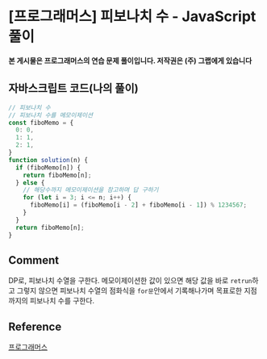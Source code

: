 # [프로그래머스] 피보나치 수 - JavaScript 풀이

**본 게시물은 프로그래머스의 연습 문제 풀이입니다. 저작권은 (주) 그랩에게 있습니다**

## 자바스크립트 코드(나의 풀이)

```javascript
// 피보나치 수
// 피보나치 수를 메모이제이션
const fiboMemo = {
  0: 0,
  1: 1,
  2: 1,
}
function solution(n) {
  if (fiboMemo[n]) {
    return fiboMemo[n];
  } else {
    // 해당수까지 메모이제이션을 참고하며 답 구하기
    for (let i = 3; i <= n; i++) {
      fiboMemo[i] = (fiboMemo[i - 2] + fiboMemo[i - 1]) % 1234567;
    }
  }
  return fiboMemo[n];
}

```



## Comment

DP로, 피보나치 수열을 구한다. 메모이제이션한 값이 있으면 해당 값을 바로 `retrun`하고  그렇지 않으면 피보나치 수열의 점화식을 `for문`안에서 기록해나가며 목표로한 지점까지의 피보나치 수를 구한다.



## Reference

[프로그래머스](https://programmers.co.kr)

